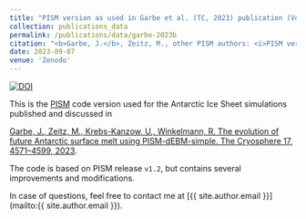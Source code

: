 ```yaml
---
title: "PISM version as used in Garbe et al. (TC, 2023) publication (Version v1.2-debm-simple-antarctica)"
collection: publications_data
permalink: /publications/data/garbe-2023b
citation: "<b>Garbe, J.</b>, Zeitz, M., other PISM authors: <i>PISM version as used in Garbe et al. (TC, 2023) publication (Version v1.2-debm-simple-antarctica)</i>, Zenodo, DOI: <a href='https://doi.org/10.5281/zenodo.8325074'>10.5281/zenodo.8325074</a>, 2023."
date: 2023-09-07
venue: 'Zenodo'
---
```


[![DOI](https://zenodo.org/badge/DOI/10.5281/zenodo.8325074.svg)](https://doi.org/10.5281/zenodo.8325074)

This is the [PISM](https://www.pism.io/ "https://www.pism.io/") code version used for the Antarctic Ice Sheet simulations published and discussed in 

[Garbe, J., Zeitz, M., Krebs-Kanzow, U., Winkelmann, R. The evolution of future Antarctic surface melt using PISM-dEBM-simple. The Cryosphere 17, 4571–4599, 2023](https://doi.org/10.5194/tc-17-4571-2023 "https://doi.org/10.5194/tc-17-4571-2023").

The code is based on PISM release `v1.2`, but contains several improvements and modifications.

In case of questions, feel free to contact me at [{{ site.author.email }}](mailto:{{ site.author.email }}).

